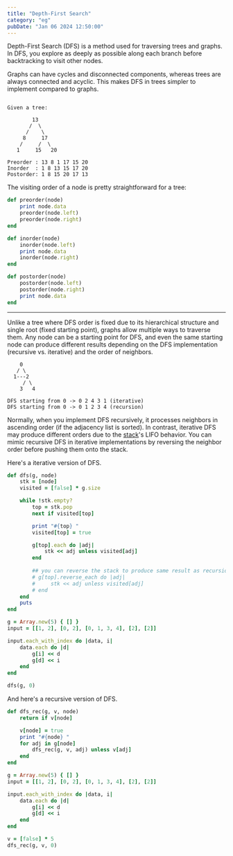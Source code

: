```yaml
---
title: "Depth-First Search"
category: "eg"
pubDate: "Jan 06 2024 12:50:00"
---
```


Depth-First Search (DFS) is a method used for traversing trees and graphs. In DFS, you explore as deeply as possible along each branch before backtracking to visit other nodes.

Graphs can have cycles and disconnected components, whereas trees are always connected and acyclic. This makes DFS in trees simpler to implement compared to graphs.

```text

Given a tree:

        13
       /  \
      /    \
     8     17 
    /     /  \
   1     15   20
   
Preorder : 13 8 1 17 15 20
Inorder  : 1 8 13 15 17 20
Postorder: 1 8 15 20 17 13
```

The visiting order of a node is pretty straightforward for a tree:

```rb
def preorder(node)
    print node.data
    preorder(node.left)
    preorder(node.right)
end

def inorder(node)
    inorder(node.left)
    print node.data
    inorder(node.right)
end

def postorder(node)
    postorder(node.left)
    postorder(node.right)
    print node.data
end
```

---

Unlike a tree where DFS order is fixed due to its hierarchical structure and single root (fixed starting point), graphs allow multiple ways to traverse them. Any node can be a starting point for DFS, and even the same starting node can produce different results depending on the DFS implementation (recursive vs. iterative) and the order of neighbors.

```text
    0
   / \
  1---2
     / \
    3   4
    
DFS starting from 0 -> 0 2 4 3 1 (iterative)
DFS starting from 0 -> 0 1 2 3 4 (recursion)
```

Normally, when you implement DFS recursively, it processes neighbors in ascending order (if the adjacency list is sorted). In contrast, iterative DFS may produce different orders due to the [stack](/note/what-is-a-stack)'s LIFO behavior. You can mimic recursive DFS in iterative implementations by reversing the neighbor order before pushing them onto the stack.

Here's a iterative version of DFS.
```rb
def dfs(g, node)
    stk = [node]
    visited = [false] * g.size

    while !stk.empty?
        top = stk.pop
        next if visited[top]

        print "#{top} "
        visited[top] = true

        g[top].each do |adj|
            stk << adj unless visited[adj]
        end
        
        ## you can reverse the stack to produce same result as recursion
        # g[top].reverse_each do |adj|
        #     stk << adj unless visited[adj]
        # end
    end
    puts
end

g = Array.new(5) { [] }
input = [[1, 2], [0, 2], [0, 1, 3, 4], [2], [2]]

input.each_with_index do |data, i|
    data.each do |d|
        g[i] << d
        g[d] << i
    end
end

dfs(g, 0)

```

And here's a recursive version of DFS.
```rb
def dfs_rec(g, v, node)
    return if v[node]

    v[node] = true
    print "#{node} "
    for adj in g[node]
        dfs_rec(g, v, adj) unless v[adj]
    end
end

g = Array.new(5) { [] }
input = [[1, 2], [0, 2], [0, 1, 3, 4], [2], [2]]

input.each_with_index do |data, i|
    data.each do |d|
        g[i] << d
        g[d] << i
    end
end

v = [false] * 5
dfs_rec(g, v, 0)
```